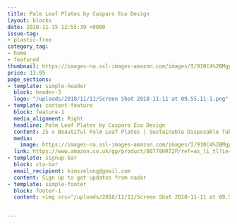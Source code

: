 ```yaml
---
title: Palm Leaf Plates by Casparo Eco Design
layout: blocks
date: 2018-11-15 12:55:39 +0000
issue-tag:
- plastic-free
category_tag:
- home
- featured
thumbnail: https://images-na.ssl-images-amazon.com/images/I/910C4%2BMgpkL._SX679_.jpg
price: 13.95
page_sections:
- template: simple-header
  block: header-3
  logo: "/uploads/2018/11/11/Screen Shot 2018-11-11 at 09.55.11-1.png"
- template: content-feature
  block: feature-1
  media_alignment: Right
  headline: Palm Leaf Plates by Casparo Eco Design
  content: 25 x Beautiful Palm Leaf Plates | Sustainable Disposable Tableware | 100% Compostable and Biodegradable Wood Plates | Eco-Friendly Party Plates | Casparo Eco Design (25, 10" (25cm))
  media:
    image: https://images-na.ssl-images-amazon.com/images/I/910C4%2BMgpkL._SX679_.jpg
  link: https://www.amazon.co.uk/gp/product/B0778HRT2P/ref=as_li_tl?ie=UTF8&camp=1634&creative=6738&creativeASIN=B0778HRT2P&linkCode=as2&tag=nadaar-21&linkId=7cd00db2b24ab88b5a0ccc79505081d2
- template: signup-bar
  block: cta-bar
  email_recipient: kimszelong@gmail.com
  content: Sign up to get updates from nadar
- template: simple-footer
  block: footer-1
  content: <img src="/uploads/2018/11/11/Screen Shot 2018-11-11 at 09.55.11-2.png">


---
```


